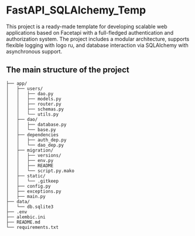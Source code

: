 # FastAPI_SQLAlchemy_Temp
This project is a ready-made template for developing scalable web applications based on Facetapi with a full-fledged authentication and authorization system. The project includes a modular architecture, supports flexible logging with logo ru, and database interaction via SQLAlchemy with asynchronous support.
## The main structure of the project
```
├── app/
│   ├── users/
│   │   ├── dao.py
│   │   ├── models.py
│   │   ├── router.py
│   │   ├── schemas.py
│   │   └── utils.py
│   ├── dao/
│   │   ├── database.py
│   │   └── base.py
│   ├── dependencies
│   │   ├── auth_dep.py
│   │   └── dao_dep.py
│   ├── migration/
│   │   ├── versions/
│   │   ├── env.py
│   │   ├── README
│   │   └── script.py.mako
│   ├── static/
│   │   └── .gitkeep
│   ├── config.py
│   ├── exceptions.py
│   ├── main.py
├── data/
│   └── db.sqlite3
├── .env
├── alembic.ini
├── README.md
└── requirements.txt
```

